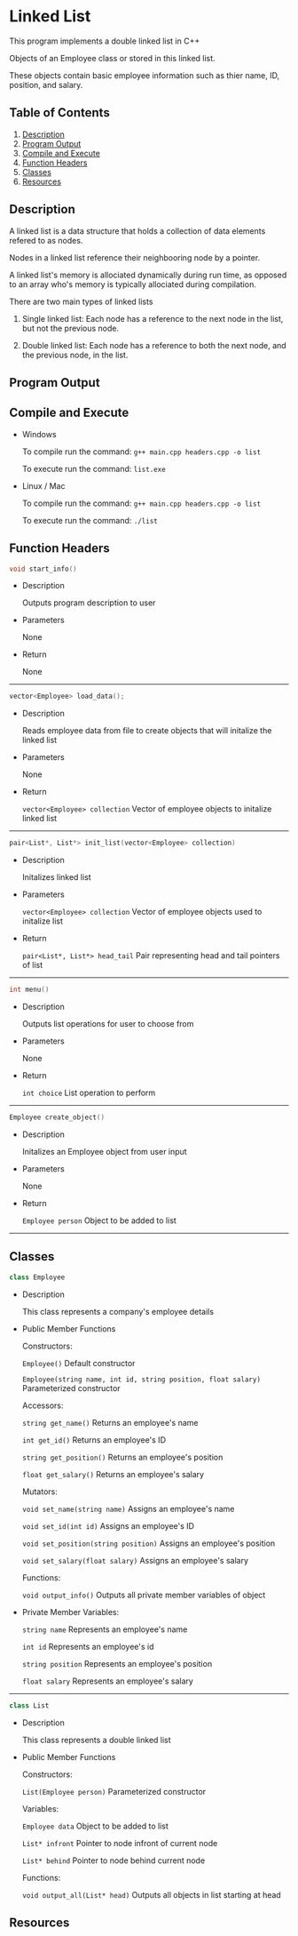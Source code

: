 # Linked List

This program implements a double linked list in C++

Objects of an Employee class or stored in this linked list.

These objects contain basic employee information such as thier name, ID, position, and salary.

## Table of Contents

1. [Description](#desc)
2. [Program Output](#output)
3. [Compile and Execute](#exe)
4. [Function Headers](#func)
5. [Classes](#class)
6. [Resources](#res)

## Description <a name="desc"></a>

A linked list is a data structure that holds a collection of data elements refered to as nodes.

Nodes in a linked list reference their neighbooring node by a pointer.

A linked list's memory is allociated dynamically during run time, as opposed to an array who's memory is typically allociated during compilation.

There are two main types of linked lists

1. Single linked list: Each node has a reference to the next node in the list, but not the previous node.

2. Double linked list: Each node has a reference to both the next node, and the previous node, in the list.

## Program Output <a name="output"></a>

## Compile and Execute <a name="exe"></a>

- Windows

  To compile run the command: `g++ main.cpp headers.cpp -o list`

  To execute run the command: `list.exe`

- Linux / Mac

  To compile run the command: `g++ main.cpp headers.cpp -o list`

  To execute run the command: `./list`


## Function Headers <a name="func"></a>

```cpp
void start_info()
```

- Description

  Outputs program description to user

- Parameters

  None

- Return

  None

---

```cpp
vector<Employee> load_data();
```

- Description

  Reads employee data from file to create objects that will initalize the linked list

- Parameters

  None

- Return

  `vector<Employee> collection` Vector of employee objects to initalize linked list

---

```cpp
pair<List*, List*> init_list(vector<Employee> collection)
```

- Description

  Initalizes linked list

- Parameters

  `vector<Employee> collection` Vector of employee objects used to initalize list

- Return

  `pair<List*, List*> head_tail` Pair representing head and tail pointers of list

---

```cpp
int menu()
```

- Description

  Outputs list operations for user to choose from

- Parameters

  None

- Return

  `int choice` List operation to perform

---

```cpp
Employee create_object()
```

- Description

  Initalizes an Employee object from user input

- Parameters

  None

- Return

  `Employee person` Object to be added to list

---

## Classes <a name="class"></a>

```cpp
class Employee
```

- Description

  This class represents a company's employee details

- Public Member Functions

  Constructors:

  `Employee()` Default constructor

  `Employee(string name, int id, string position, float salary)` Parameterized constructor

  Accessors:

  `string get_name()` Returns an employee's name

  `int get_id()` Returns an employee's ID

  `string get_position()` Returns an employee's position

  `float get_salary()` Returns an employee's salary

  Mutators:

  `void set_name(string name)` Assigns an employee's name

  `void set_id(int id)` Assigns an employee's ID

  `void set_position(string position)` Assigns an employee's position

  `void set_salary(float salary)` Assigns an employee's salary

  Functions:

  `void output_info()` Outputs all private member variables of object

- Private Member Variables:

  `string name` Represents an employee's name

  `int id` Represents an employee's id

  `string position` Represents an employee's position

  `float salary` Represents an employee's salary

---

```cpp
class List
```

- Description

  This class represents a double linked list

- Public Member Functions

  Constructors:

  `List(Employee person)` Parameterized constructor

  Variables:

  `Employee data` Object to be added to list

  `List* infront` Pointer to node infront of current node

  `List* behind` Pointer to node behind current node

  Functions:

  `void output_all(List* head)` Outputs all objects in list starting at head



## Resources <a name="res"></a>
